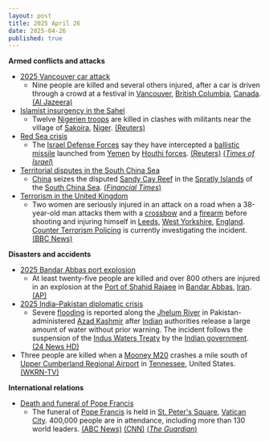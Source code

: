 ```yaml
---
layout: post
title: 2025 April 26
date: 2025-04-26
published: true
---
```



**Armed conflicts and attacks**

* [2025 Vancouver car attack](https://en.wikipedia.org/wiki/2025_Vancouver_car_attack "2025 Vancouver car attack")
  + Nine people are killed and several others injured, after a car is driven through a crowd at a festival in [Vancouver](https://en.wikipedia.org/wiki/Vancouver "Vancouver"), [British Columbia](https://en.wikipedia.org/wiki/British_Columbia "British Columbia"), [Canada](https://en.wikipedia.org/wiki/Canada "Canada"). [(Al Jazeera)](https://www.aljazeera.com/news/2025/4/27/several-killed-after-vehicle-drives-into-crowd-at-vancouver-street-festival)
* [Islamist insurgency in the Sahel](https://en.wikipedia.org/wiki/Islamist_insurgency_in_the_Sahel "Islamist insurgency in the Sahel")
  + Twelve [Nigerien troops](https://en.wikipedia.org/wiki/Niger_Armed_Forces "Niger Armed Forces") are killed in clashes with militants near the village of [Sakoira](https://en.wikipedia.org/wiki/Sakoira "Sakoira"), [Niger](https://en.wikipedia.org/wiki/Niger "Niger"). [(Reuters)](https://www.reuters.com/world/africa/twelve-niger-soldiers-killed-attack-two-suspects-detained-says-army-2025-04-26/)
* [Red Sea crisis](https://en.wikipedia.org/wiki/Red_Sea_crisis "Red Sea crisis")
  + The [Israel Defense Forces](https://en.wikipedia.org/wiki/Israel_Defense_Forces "Israel Defense Forces") say they have intercepted a [ballistic missile](https://en.wikipedia.org/wiki/Ballistic_missile "Ballistic missile") launched from [Yemen](https://en.wikipedia.org/wiki/Yemen "Yemen") by [Houthi forces](https://en.wikipedia.org/wiki/Houthis "Houthis"). [(Reuters)](https://www.reuters.com/world/middle-east/missile-launched-yemen-into-israel-israeli-army-says-2025-04-25/) [(*Times of Israel*)](https://www.timesofisrael.com/liveblog_entry/idf-says-air-defenses-downed-houthi-missile-launched-from-yemen/)
* [Territorial disputes in the South China Sea](https://en.wikipedia.org/wiki/Territorial_disputes_in_the_South_China_Sea "Territorial disputes in the South China Sea")
  + [China](https://en.wikipedia.org/wiki/China "China") seizes the disputed [Sandy Cay Reef](https://en.wikipedia.org/wiki/Sandy_Cay_Reef "Sandy Cay Reef") in the [Spratly Islands](https://en.wikipedia.org/wiki/Spratly_Islands "Spratly Islands") of the [South China Sea](https://en.wikipedia.org/wiki/South_China_Sea "South China Sea"). [(*Financial Times*)](https://www.ft.com/content/ae6acb23-7b09-4783-8ebb-9e88b5126361)
* [Terrorism in the United Kingdom](https://en.wikipedia.org/wiki/Terrorism_in_the_United_Kingdom "Terrorism in the United Kingdom")
  + Two women are seriously injured in an attack on a road when a 38-year-old man attacks them with a [crossbow](https://en.wikipedia.org/wiki/Crossbow "Crossbow") and a [firearm](https://en.wikipedia.org/wiki/Firearm "Firearm") before shooting and injuring himself in [Leeds](https://en.wikipedia.org/wiki/Leeds "Leeds"), [West Yorkshire](https://en.wikipedia.org/wiki/West_Yorkshire "West Yorkshire"), [England](https://en.wikipedia.org/wiki/England "England"). [Counter Terrorism Policing](https://en.wikipedia.org/wiki/Counter_Terrorism_Policing "Counter Terrorism Policing") is currently investigating the incident. [(BBC News)](https://www.bbc.com/news/articles/cwyn2n44v9xo)

**Disasters and accidents**

* [2025 Bandar Abbas port explosion](https://en.wikipedia.org/wiki/2025_Bandar_Abbas_port_explosion "2025 Bandar Abbas port explosion")
  + At least twenty-five people are killed and over 800 others are injured in an explosion at the [Port of Shahid Rajaee](https://en.wikipedia.org/wiki/Port_of_Shahid_Rajaee "Port of Shahid Rajaee") in [Bandar Abbas](https://en.wikipedia.org/wiki/Bandar_Abbas "Bandar Abbas"), [Iran](https://en.wikipedia.org/wiki/Iran "Iran"). [(AP)](https://apnews.com/article/iran-explosion-fire-bandar-abbas-72637c6b3e152a30045275f57ace29ed)
* [2025 India–Pakistan diplomatic crisis](https://en.wikipedia.org/wiki/2025_India%E2%80%93Pakistan_diplomatic_crisis "2025 India–Pakistan diplomatic crisis")
  + Severe [flooding](https://en.wikipedia.org/wiki/Flood "Flood") is reported along the [Jhelum River](https://en.wikipedia.org/wiki/Jhelum_River "Jhelum River") in Pakistan-administered [Azad Kashmir](https://en.wikipedia.org/wiki/Azad_Kashmir "Azad Kashmir") after [Indian](https://en.wikipedia.org/wiki/India "India") authorities release a large amount of water without prior warning. The incident follows the suspension of the [Indus Waters Treaty](https://en.wikipedia.org/wiki/Indus_Waters_Treaty "Indus Waters Treaty") by the [Indian government](https://en.wikipedia.org/wiki/Government_of_India "Government of India"). [(24 News HD)](https://24newshd.tv/26-Apr-2025/flood-in-river-jhelum-after-india-releases-unannounced-water)
* Three people are killed when a [Mooney M20](https://en.wikipedia.org/wiki/Mooney_M20 "Mooney M20") crashes a mile south of [Upper Cumberland Regional Airport](https://en.wikipedia.org/wiki/Upper_Cumberland_Regional_Airport "Upper Cumberland Regional Airport") in [Tennessee](https://en.wikipedia.org/wiki/Tennessee "Tennessee"), United States. [(WKRN-TV)](https://www.wkrn.com/news/local-news/plane-crash-reported-in-white-county/)

**International relations**

* [Death and funeral of Pope Francis](https://en.wikipedia.org/wiki/Death_and_funeral_of_Pope_Francis "Death and funeral of Pope Francis")
  + The funeral of [Pope Francis](https://en.wikipedia.org/wiki/Pope_Francis "Pope Francis") is held in [St. Peter's Square](https://en.wikipedia.org/wiki/St._Peter%27s_Square "St. Peter's Square"), [Vatican City](https://en.wikipedia.org/wiki/Vatican_City "Vatican City"). 400,000 people are in attendance, including more than 130 world leaders. [(ABC News)](https://www.abc.net.au/news/2025-04-26/pope-francis-funeral-live-updates/105216862) [(CNN)](https://edition.cnn.com/2025/04/26/europe/pope-francis-funeral-santa-maria-maggiore-intl/index.html) [(*The Guardian*)](https://www.theguardian.com/world/2025/apr/26/pilgrims-powerful-come-together-pope-francis-funeral)
